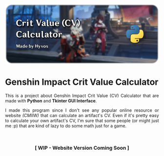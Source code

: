 <a href="https://github.com/hyvos07/cv-calculator" align="center">
    <img src="src/banner.png">
</a>

<br>

# Genshin Impact Crit Value Calculator

<p align="justify">This is a project about Genshin Impact Crit Value (CV) Calculator that are made with <b>Python</b> and <b>Tkinter GUI Interface</b>.</p>

<p align="justify">I made this program since I don't see any popular online resource or website <i>(CMIIW)</i> that can calculate an artifact's CV. Even if it's pretty easy to calculate your own artifact's CV, I'm sure that some people (or might just me :p) that are kind of lazy to do some math just for a game.</p>

<br>


<h3 align="center">
    [ WIP - Website Version Coming Soon ]
</h3>
